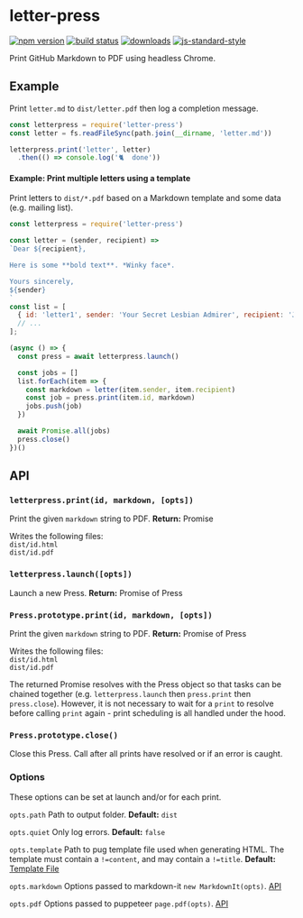 # letter-press

[![npm version](https://img.shields.io/npm/v/letter-press.svg?style=flat-square)](https://npmjs.org/package/letter-press) [![build status](https://img.shields.io/travis/srilq/letter-press/master.svg?style=flat-square)](https://travis-ci.org/srilq/letter-press)
[![downloads](https://img.shields.io/npm/dm/letter-press.svg?style=flat-square)](https://npmjs.org/package/letter-press) [![js-standard-style](https://img.shields.io/badge/code%20style-standard-brightgreen.svg?style=flat-square)](https://github.com/feross/standard)

Print GitHub Markdown to PDF using headless Chrome.

## Example

Print `letter.md` to `dist/letter.pdf` then log a completion message.

```js
const letterpress = require('letter-press')
const letter = fs.readFileSync(path.join(__dirname, 'letter.md'))

letterpress.print('letter', letter)
  .then(() => console.log('🐈  done'))
```

#### Example: Print multiple letters using a template

Print letters to `dist/*.pdf` based on a Markdown template and some data (e.g. mailing list).

```js
const letterpress = require('letter-press')

const letter = (sender, recipient) =>
`Dear ${recipient},

Here is some **bold text**. *Winky face*.

Yours sincerely,
${sender}
`
const list = [
  { id: 'letter1', sender: 'Your Secret Lesbian Admirer', recipient: 'John' }
  // ...
];

(async () => {
  const press = await letterpress.launch()

  const jobs = []
  list.forEach(item => {
    const markdown = letter(item.sender, item.recipient)
    const job = press.print(item.id, markdown)
    jobs.push(job)
  })

  await Promise.all(jobs)
  press.close()
})()
```

## API

### `letterpress.print(id, markdown, [opts])`
Print the given `markdown` string to PDF. **Return:** Promise

Writes the following files:<br>
`dist/id.html`<br>
`dist/id.pdf`

### `letterpress.launch([opts])`
Launch a new Press. **Return:** Promise of Press

### `Press.prototype.print(id, markdown, [opts])`
Print the given `markdown` string to PDF. **Return:** Promise of Press

Writes the following files:<br>
`dist/id.html`<br>
`dist/id.pdf`

The returned Promise resolves with the Press object so that tasks can be chained together (e.g. `letterpress.launch` then `press.print` then `press.close`). However, it is not necessary to wait for a `print` to resolve before calling `print` again - print scheduling is all handled under the hood.

### `Press.prototype.close()`
Close this Press. Call after all prints have resolved or if an error is caught.

### Options
These options can be set at launch and/or for each print.

`opts.path` Path to output folder. **Default:** `dist`

`opts.quiet` Only log errors. **Default:** `false`

`opts.template` Path to pug template file used when generating HTML. The template must contain a `!=content`, and may contain a `!=title`. **Default:** [Template File](https://github.com/srilq/letter-press/blob/master/ghmd.pug)

`opts.markdown` Options passed to markdown-it `new MarkdownIt(opts)`. [API](https://github.com/markdown-it/markdown-it#api)

`opts.pdf` Options passed to puppeteer `page.pdf(opts)`. [API](https://github.com/GoogleChrome/puppeteer/blob/master/docs/api.md#pagepdfoptions)
